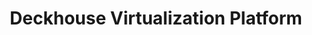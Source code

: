 ---
title: "Deckhouse Virtualization Platform"
permalink: ru/virtualization-platform/documentation/reference/console-utilities/dhctl.html
lang: ru
---